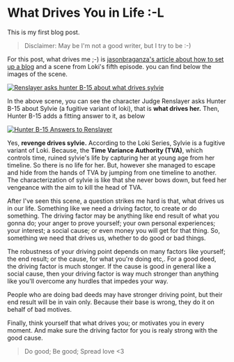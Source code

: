 <!--
.. title: What drives you in life :-L
.. slug: what-drives-you-in-life
.. date: 2021-07-21 18:59:10 UTC+05:30
.. tags: general,loki,marvel,sylvie,personal thoughts
.. category: my thoughts
.. link: 
.. description: what drives you in life inspired from sylvie, a variant of loki
.. type: text
.. author: Circuit Lover
-->

# What Drives You in Life :-L

This is my first blog post.

> Disclaimer: May be I'm not a good writer, but I try to be :-)

For this post, what drives me ;-) is [jasonbraganza's article about how to set up a blog](https://janusworx.com/blog/thoughts-on-setting-up-a-blog/ "jasonbraganza's article about how to set up a blog") and a scene from Loki's fifth episode. you can find below the images of the scene.

[![Renslayer asks hunter B-15 about what drives sylvie](https://0x0.st/-Vpk.png "Renslayer asks hunter B-15 about what drives sylvie")](https://0x0.st/-Vpk.png "Renslayer asks hunter B-15 about what drives sylvie")

In the above scene, you can see the character Judge Renslayer asks Hunter B-15 about Sylvie (a fugitive variant of loki),  that is **what drives her.** Then, Hunter B-15 adds a fitting answer to it, as below 

[![Hunter B-15 Answers to Renslayer](https://0x0.st/-Vpd.png "Hunter B-15 Answers to Renslayer")](https://0x0.st/-Vpd.png "Hunter B-15 Answers to Renslayer")

Yes, **revenge drives sylvie.** According to the Loki Series, Sylvie is a fugitive variant of Loki. Because, the **Time Variance Authority (TVA)**, which controls time, ruined sylvie's life by capturing her at young age from her timeline. So there is no life for her. But, however she managed to escape and hide from the hands of TVA by jumping from one timeline to another. The characterization of sylvie is like that she never bows down, but feed her vengeance with the aim to kill the head of TVA.

After I've seen this scene,  a question strikes me hard is that, what drives us in our life. Something like we need a driving factor, to create or do something. The driving factor may be anything like end result of what you gonna do; your anger to prove yourself; your own personal experiences; your interest; a social cause; or even money you will get for that thing. So, something we need that drives us, whether to do good or bad things.

The robustness of your driving point depends on many factors like yourself; the end result; or the cause, for what you're doing etc,. For a good deed, the driving factor is much stonger. If the cause is good in general like a social cause, then your driving factor is way much stronger than anything like you'll overcome any hurdles that impedes your way. 

People who are doing bad deeds may have stronger driving point, but their end result will be in vain only. Because their base is wrong, they do it on behalf of bad motives.

Finally, think yourself that what drives you; or motivates you in every moment. And make sure the driving factor for you is realy strong with the good cause.

> Do good; Be good; Spread love <3


